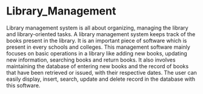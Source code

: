 # Library_Management

Library management system is all about organizing, managing the library and library-oriented tasks. A library management system keeps track of the books present in the library. It is an important piece of software which is present in every schools and colleges.
This management software mainly focuses on basic operations in a library like adding new books, updating new information, searching books and return books.  It also involves maintaining the database of entering new books and the record of books that have been retrieved or issued, with their respective dates. The user can easily display, insert, search, update and delete record in the database with this software.
